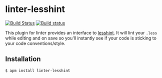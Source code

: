 # linter-lesshint
[![Build Status](https://travis-ci.org/lesshint/atom-linter-lesshint.svg?branch=master)](https://travis-ci.org/lesshint/atom-linter-lesshint)
[![Build status](https://ci.appveyor.com/api/projects/status/5j63bepxjh327qi8?svg=true)](https://ci.appveyor.com/project/lesshint/atom-linter-lesshint)

This plugin for linter provides an interface to [lesshint](https://github.com/lesshint/lesshint). It will lint your `.less` while editing and on save so you'll instantly see if your code is sticking to your code conventions/style.

## Installation
```bash
$ apm install linter-lesshint
```

